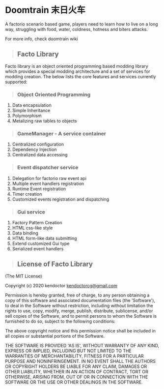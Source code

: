 # Doomtrain 末日火车

A factorio scenario based game, players need to learn how to live on a long way, struggling with food, water, coldness, hotness and biters attacks.

For more info, check doomtrain wiki


> ## Facto Library

Facto library is an object oriented programming based modding library which provides a special modding architecture and a set of services for modding creation. The below lists the core features and services currently supported:

> ### Object Oriented Programming 

1. Data encapsulation
2. Simple Inheritance
3. Polymorphism
4. Metalizing raw tables to objects

> ### GameManager - A service container

1. Centralized configuration
2. Dependency Injection 
3. Centralized data accessing

> ### Event dispatcher service

1. Delegation for factorio raw event api
2. Multiple event handlers registration
3. Runtime Event registration
4. Timer creation
5. Customized events registration and dispatching

> ### Gui service

1. Factory Pattern Creation
2. HTML css-like style
3. Data binding 
4. HTML form-like data submitting
5. Extend customized Gui type
6. Serialized event handlers 


> ## License of Facto Library

(The MIT License)

Copyright (c) 2020 kendoctor kendoctorcg@gmail.com

Permission is hereby granted, free of charge, to any person obtaining a copy of this software and associated documentation files (the 'Software'), to deal in the Software without restriction, including without limitation the rights to use, copy, modify, merge, publish, distribute, sublicense, and/or sell copies of the Software, and to permit persons to whom the Software is furnished to do so, subject to the following conditions:

The above copyright notice and this permission notice shall be included in all copies or substantial portions of the Software.

THE SOFTWARE IS PROVIDED 'AS IS', WITHOUT WARRANTY OF ANY KIND, EXPRESS OR IMPLIED, INCLUDING BUT NOT LIMITED TO THE WARRANTIES OF MERCHANTABILITY, FITNESS FOR A PARTICULAR PURPOSE AND NONINFRINGEMENT. IN NO EVENT SHALL THE AUTHORS OR COPYRIGHT HOLDERS BE LIABLE FOR ANY CLAIM, DAMAGES OR OTHER LIABILITY, WHETHER IN AN ACTION OF CONTRACT, TORT OR OTHERWISE, ARISING FROM, OUT OF OR IN CONNECTION WITH THE SOFTWARE OR THE USE OR OTHER DEALINGS IN THE SOFTWARE.